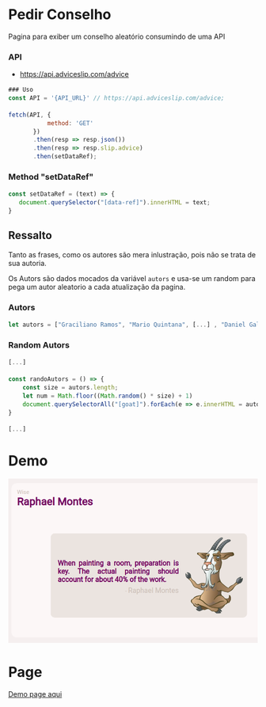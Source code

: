 # Pedir Conselho
Pagina para exiber um conselho aleatório consumindo de uma API

### API
 - https://api.adviceslip.com/advice
 ```js
 ### Uso
 const API = '{API_URL}' // https://api.adviceslip.com/advice;
 
 fetch(API, {
            method: 'GET'
        })
        .then(resp => resp.json())
        .then(resp => resp.slip.advice)
        .then(setDataRef);
 ```
 ### Method "setDataRef"
 ```js
 const setDataRef = (text) => {
    document.querySelector("[data-ref]").innerHTML = text;
 }
 ```

## Ressalto
Tanto as frases, como os autores são mera inlustração, pois não se trata de sua autoria.

Os Autors são dados mocados da variável `autors` e usa-se um random para pega um autor aleatorio a cada atualização da pagina.

### Autors
```js
let autors = ["Graciliano Ramos", "Mario Quintana", [...] , "Daniel Galera"]
```

### Random Autors
```js
[...]

const randoAutors = () => {
    const size = autors.length;
    let num = Math.floor((Math.random() * size) + 1)
    document.querySelectorAll("[goat]").forEach(e => e.innerHTML = autors[num])
}

[...]
```
# Demo
![demo](assets/demo.png)

# Page
[Demo page aqui](https://leltonborges.github.io/perdir-conselho/)
